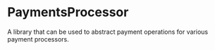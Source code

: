 # PaymentsProcessor
A library that can be used to abstract payment operations for various payment processors.


